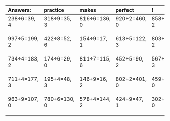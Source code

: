 | Answers: | practice | makes | perfect | ! |
| :--- | :--- | :--- | :--- | :--- |
| 238÷6=39, 4 | 318÷9=35, 3 | 816÷6=136, 0 | 920÷2=460, 0 | 858÷8=107, 2 | 
|   |   |   |   |   | 
|   |   |   |   |   | 
|   |   |   |   |   | 
| 997÷5=199, 2 | 422÷8=52, 6 | 154÷9=17, 1 | 613÷5=122, 3 | 803÷9=89, 2 | 
|   |   |   |   |   | 
|   |   |   |   |   | 
|   |   |   |   |   | 
| 734÷4=183, 2 | 174÷6=29, 0 | 811÷7=115, 6 | 452÷5=90, 2 | 567÷6=94, 3 | 
|   |   |   |   |   | 
|   |   |   |   |   | 
|   |   |   |   |   | 
| 711÷4=177, 3 | 195÷4=48, 3 | 146÷9=16, 2 | 802÷2=401, 0 | 459÷9=51, 0 | 
|   |   |   |   |   | 
|   |   |   |   |   | 
|   |   |   |   |   | 
| 963÷9=107, 0 | 780÷6=130, 0 | 578÷4=144, 2 | 424÷9=47, 1 | 302÷2=151, 0 | 
|   |   |   |   |   | 
|   |   |   |   |   | 
|   |   |   |   |   | 
